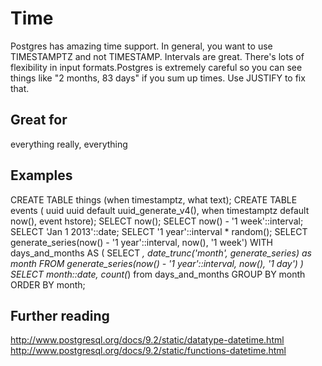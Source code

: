# Time

Postgres has amazing time support. In general, you want to use TIMESTAMPTZ and not TIMESTAMP. Intervals are great. There's lots of flexibility in input formats.Postgres is extremely careful so you can see things like "2 months, 83 days" if you sum up times. Use JUSTIFY to fix that.

## Great for

everything
really, everything

## Examples

CREATE TABLE things (when timestamptz, what text);
CREATE TABLE events (
  uuid uuid default uuid_generate_v4(),
  when timestamptz default now(),
  event hstore);
SELECT now();
SELECT now() - '1 week'::interval;
SELECT 'Jan 1 2013'::date;
SELECT '1 year'::interval * random();
SELECT generate_series(now() - '1 year'::interval, now(), '1 week')
WITH days_and_months AS (
  SELECT *, date_trunc('month', generate_series) as month
  FROM generate_series(now() - '1 year'::interval, now(), '1 day')
)
SELECT month::date, count(*) from days_and_months GROUP BY month ORDER BY month;

## Further reading

http://www.postgresql.org/docs/9.2/static/datatype-datetime.html
http://www.postgresql.org/docs/9.2/static/functions-datetime.html
